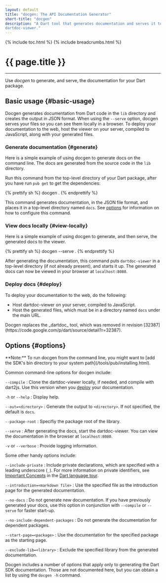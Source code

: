 ```yaml
---
layout: default
title: "docgen: The API Documentation Generator"
short-title: "docgen"
description: "A Dart tool that generates documentation and serves it to
dartdoc-viewer."
---
```


{% include toc.html %}
{% include breadcrumbs.html %}

# {{ page.title }} 

---
Use _docgen_ to generate, and serve,
the documentation for your Dart package.

## Basic usage {#basic-usage}

Docgen generates documentation from Dart code in the `lib` directory
and creates the output in JSON format.
When using the `--serve` option, docgen serves your files so you can
see them locally in a browser.
To deploy your documentation to the web,
host the viewer on your server, compiled to JavaScript,
along with your generated files.

### Generate documentation {#generate}

Here is a simple example of using docgen to generate docs
on the command line. The docs are generated from the source
code in the `lib` directory.

Run this command from the top-level directory of your Dart package,
after you have run `pub get` to get the dependencies:

{% prettify sh %}
docgen .
{% endprettify %}

This command generates documentation, in the JSON
file format, and places it in a top-level directory named `docs`.
See [options](#options) for information on how to configure
this command.

### View docs locally {#view-locally}

Here is a simple example of using docgen to generate, and then serve,
the generated docs to the viewer.

{% prettify sh %}
docgen --serve .
{% endprettify %}

After generating the documentation,
this command puts `dartdoc-viewer` in a top-level directory
(if not already present), and starts it up.
The generated docs can now be viewed in your browser at
`localhost:8080`.

### Deploy docs {#deploy}

To deploy your documentation to the web, do the following:

* Host dartdoc-viewer on your server, compiled to JavaScript.
* Host the generated files, which must be in a directory
  named `docs` under the main URL.

<aside class="alert alert-warning" markdown="1">
Docgen replaces the _dartdoc_ tool, which was removed in revision
[32387](https://code.google.com/p/dart/source/detail?r=32387).
</aside>

## Options {#options}

<aside class="alert alert-info" markdown="1">
**Note:**
To run docgen from the command line, you might want to
[add the SDK's bin directory to your system path](/tools/pub/installing.html).
</aside>

Common command-line options for docgen include:

`--compile`
: Clone the dartdoc-viewer locally, if needed, and compile with dart2js.
  Use this version when you [deploy](#deploy) your documentation.

`-h` or `--help`
: Display help.

`--out=<directory>`
: Generate the output to `<directory>`.
  If not specified, the default is `docs`.
  
`--package-root`
: Specifiy the package root of the library.

`--serve`
: After generating the docs, start the dartdoc-viewer.
  You can view the documentation in the browser at `localhost:8080`.

`-v` or `--verbose`
: Provide logging information.

Some other handy options include:

`--include-private`
: Include private declarations, which are specified with a leading
  underscore (`_`). For more information on private
  identifiers, see
  [Important Concepts](/docs/dart-up-and-running/contents/ch02.html#ch02-concepts)
  in the [Dart language tour](/docs/dart-up-and-running/contents/ch02.html).

`--introduction=<markdown file>`
: Use the specified file as the introduction page for the generated
  documentation.

`--no-docs`
: Do not generate new documentation. If you have previously
  generated your docs, use this option in conjunction with
  `--compile` or `--serve` for faster start-up.

`--no-include-dependent-packages`
: Do not generate the documentation for dependent packages.

`--start-page=<package>`
: Use the documentation for the specified package as the starting page.

`--exclude-lib=<library>`
: Exclude the specified library from the generated documentation.

Docgen includes a number of options that apply only to generating
the Dart SDK documentation. Those are not documented here, but
you can obtain a list by using the `docgen -h` command.

